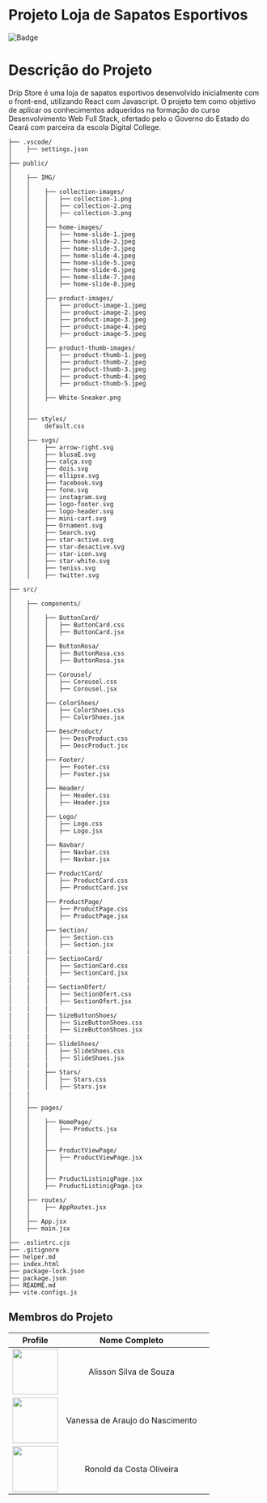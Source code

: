 # Projeto Loja de Sapatos Esportivos
![Badge](https://img.shields.io/badge/Versão-1.0_-blue)


# Descrição do Projeto  
Drip Store é uma loja de sapatos esportivos desenvolvido inicialmente com o front-end, utilizando React com Javascript. O projeto tem como objetivo de aplicar os conhecimentos adqueridos na formação do curso Desenvolvimento Web Full Stack, ofertado pelo o Governo do Estado do Ceará com parceira da escola Digital College.



```
├── .vscode/
│    ├── settings.json
│
├── public/
│
│    ├── IMG/
│    │
│    │    ├── collection-images/
│    │    │   ├── collection-1.png
│    │    │   ├── collection-2.png
│    │    │   ├── collection-3.png
│    │    │
│    │    ├── home-images/
│    │    │   ├── home-slide-1.jpeg
│    │    │   ├── home-slide-2.jpeg
│    │    │   ├── home-slide-3.jpeg
│    │    │   ├── home-slide-4.jpeg
│    │    │   ├── home-slide-5.jpeg
│    │    │   ├── home-slide-6.jpeg
│    │    │   ├── home-slide-7.jpeg
│    │    │   ├── home-slide-8.jpeg
│    │    │
│    │    ├── product-images/
│    │    │   ├── product-image-1.jpeg
│    │    │   ├── product-image-2.jpeg
│    │    │   ├── product-image-3.jpeg
│    │    │   ├── product-image-4.jpeg
│    │    │   ├── product-image-5.jpeg
│    │    │
│    │    ├── product-thumb-images/
│    │    │   ├── product-thumb-1.jpeg
│    │    │   ├── product-thumb-2.jpeg
│    │    │   ├── product-thumb-3.jpeg
│    │    │   ├── product-thumb-4.jpeg
│    │    │   ├── product-thumb-5.jpeg
│    │    │
│    │    ├── White-Sneaker.png
│    │
│    │
│    ├── styles/
│    │    default.css
│    │
│    ├── svgs/
│    │    ├── arrow-right.svg
│    │    ├── blusaE.svg
│    │    ├── calça.svg
│    │    ├── dois.svg
│    │    ├── ellipse.svg
│    │    ├── facebook.svg
│    │    ├── fone.svg
│    │    ├── instagram.svg
│    │    ├── logo-footer.svg
│    │    ├── logo-header.svg
│    │    ├── mini-cart.svg
│    │    ├── Ornament.svg
│    │    ├── Search.svg
│    │    ├── star-active.svg
│    │    ├── star-desactive.svg
│    │    ├── star-icon.svg
│    │    ├── star-white.svg
│    │    ├── teniss.svg
│    │    ├── twitter.svg
│
├── src/
│
│    ├── components/
│    │
│    │    ├── ButtonCard/
│    │    │   ├── ButtonCard.css
│    │    │   ├── ButtonCard.jsx
│    │    │
│    │    ├── ButtonRosa/
│    │    │   ├── ButtonRosa.css
│    │    │   ├── ButtonRosa.jsx
│    │    │
│    │    ├── Corousel/
│    │    │   ├── Corousel.css
│    │    │   ├── Corousel.jsx
│    │    │
│    │    ├── ColorShoes/
│    │    │   ├── ColorShoes.css
│    │    │   ├── ColorShoes.jsx
│    │    │
│    │    ├── DescProduct/
│    │    │   ├── DescProduct.css
│    │    │   ├── DescProduct.jsx
│    │    │
│    │    ├── Footer/
│    │    │   ├── Footer.css
│    │    │   ├── Footer.jsx
│    │    │
│    │    ├── Header/
│    │    │   ├── Header.css
│    │    │   ├── Header.jsx
│    │    │
│    │    ├── Logo/
│    │    │   ├── Logo.css
│    │    │   ├── Logo.jsx
│    │    │
│    │    ├── Navbar/
│    │    │   ├── Navbar.css
│    │    │   ├── Navbar.jsx
│    │    │
│    │    ├── ProductCard/
│    │    │   ├── ProductCard.css
│    │    │   ├── ProductCard.jsx
│    │    │
│    │    ├── ProductPage/
│    │    │   ├── ProductPage.css
│    │    │   ├── ProductPage.jsx
│    │    │
│    │    ├── Section/
│    │    │   ├── Section.css
│    │    │   ├── Section.jsx
|    |    |
|    |    ├── SectionCard/
│    │    │   ├── SectionCard.css
│    │    │   ├── SectionCard.jsx
|    |    |
|    |    ├── SectionOfert/
│    │    │   ├── SectionOfert.css
│    │    │   ├── SectionOfert.jsx
|    |    |
|    |    ├── SizeButtonShoes/
│    │    │   ├── SizeButtonShoes.css
│    │    │   ├── SizeButtonShoes.jsx
|    |    |
|    |    ├── SlideShoes/
│    │    │   ├── SlideShoes.css
│    │    │   ├── SlideShoes.jsx
|    |    |
|    |    ├── Stars/
│    │    │   ├── Stars.css
│    │    │   ├── Stars.jsx
|    |       
│    │
│    ├── pages/
│    │
│    │    ├── HomePage/
│    │    │   ├── Products.jsx
│    │    │  
│    │    │
│    │    ├── ProductViewPage/
│    │    │   ├── ProductViewPage.jsx
│    │    │   
│    │    │
│    │    ├── PruductListinigPage.jsx
│    │    ├── PruductListinigPage.jsx
│    │
│    ├── routes/
│    │    ├── AppRoutes.jsx
│    │
│    ├── App.jsx
│    ├── main.jsx
│
├── .eslintrc.cjs
├── .gitignore
├── helper.md
├── index.html
├── package-lock.json
├── package.json
├── README.md
├── vite.configs.js
```


## Membros do Projeto

|                                               Profile                                                |       Nome Completo        |                                                                                                                                                                                                                                                                                                                                                                                                                                                                                                                                                                                                                                                                                                                 |
| :--------------------------------------------------------------------------------------------------: | :------------------------: | :-------------------------------------------------------------------------------------------------------------------------------------------------------------------------------------------------------------------------------------------------------------------------------------------------------------------------------------------------------------------------------------------------------------------------------------------------------------------------------------------------------------------------------------------------------------------------------------------------------------------------------------------------------------------------------------------------------------: |
|     [<img src="https://avatars.githubusercontent.com/u/146147231?v=4" height="90px">](https://github.com/souzadevofic)     |   Alisson Silva de Souza       |                                                                                                                                                                                                                                  
| [<img src="https://avatars.githubusercontent.com/u/88554119?v=4" height="90px">](https://github.com/vanessaadev) |   Vanessa de Araujo do Nascimento   |
|   [<img src="https://avatars.githubusercontent.com/u/172999556?v=4" height="90px">](https://github.com/DevRDone)   | Ronold da Costa Oliveira |                                                                                                                                                                                                                                                                                                                                                                                                                                                                                                              |
